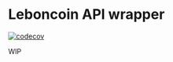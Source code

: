 # Leboncoin API wrapper  

[![codecov](https://codecov.io/gh/louis-genestier/leboncoin-api-wrapper/branch/master/graph/badge.svg)](https://codecov.io/gh/louis-genestier/leboncoin-api-wrapper)

WIP
